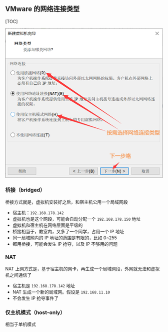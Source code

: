 ## VMware 的网络连接类型

[TOC]

![1580797811596](vmware-net-type.assets\1580797811596.png)

### 桥接（bridged）

桥接方式就是，虚拟机安装好之后，和宿主机公用一个局域网段

- 宿主机：`192.168.178.142`
- 虚拟机也是这个网段，可能会自动分配一个 `192.168.178.150` 地址
- 虚拟机和宿主机在网络层面是平级的
- 桥接相当于，教室内，又多了一个同学，占用一个 IP 地址
- 同一局域网内的 IP 地址的范围是有限的，比如 0~255
- 都用桥接，可能会发生 IP 抢夺，以及 IP 不够用的问题

### NAT

NAT 上网方式是，基于宿主机的网卡，再生成一个局域网段，外网就无法和虚拟机之间通信了

- 宿主机是 `192.168.178.142` 地址
- NAT 生成一个新的局域网。假设是 `192.168.11.10`
- 不会发生 IP 抢夺事件了

### 仅主机模式（host-only）

相当于单机模式



